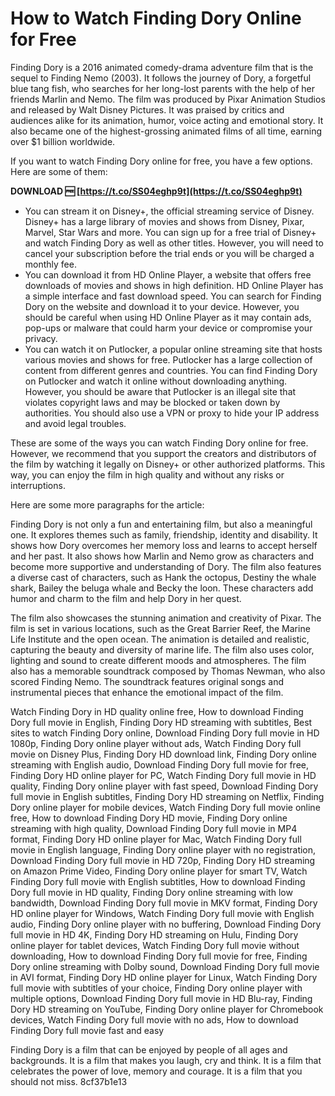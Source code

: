 
 
# How to Watch Finding Dory Online for Free
 
Finding Dory is a 2016 animated comedy-drama adventure film that is the sequel to Finding Nemo (2003). It follows the journey of Dory, a forgetful blue tang fish, who searches for her long-lost parents with the help of her friends Marlin and Nemo. The film was produced by Pixar Animation Studios and released by Walt Disney Pictures. It was praised by critics and audiences alike for its animation, humor, voice acting and emotional story. It also became one of the highest-grossing animated films of all time, earning over $1 billion worldwide.
 
If you want to watch Finding Dory online for free, you have a few options. Here are some of them:
 
**DOWNLOAD 🆓 [https://t.co/SS04eghp9t](https://t.co/SS04eghp9t)**


 
- You can stream it on Disney+, the official streaming service of Disney. Disney+ has a large library of movies and shows from Disney, Pixar, Marvel, Star Wars and more. You can sign up for a free trial of Disney+ and watch Finding Dory as well as other titles. However, you will need to cancel your subscription before the trial ends or you will be charged a monthly fee.
- You can download it from HD Online Player, a website that offers free downloads of movies and shows in high definition. HD Online Player has a simple interface and fast download speed. You can search for Finding Dory on the website and download it to your device. However, you should be careful when using HD Online Player as it may contain ads, pop-ups or malware that could harm your device or compromise your privacy.
- You can watch it on Putlocker, a popular online streaming site that hosts various movies and shows for free. Putlocker has a large collection of content from different genres and countries. You can find Finding Dory on Putlocker and watch it online without downloading anything. However, you should be aware that Putlocker is an illegal site that violates copyright laws and may be blocked or taken down by authorities. You should also use a VPN or proxy to hide your IP address and avoid legal troubles.

These are some of the ways you can watch Finding Dory online for free. However, we recommend that you support the creators and distributors of the film by watching it legally on Disney+ or other authorized platforms. This way, you can enjoy the film in high quality and without any risks or interruptions.

Here are some more paragraphs for the article:
 
Finding Dory is not only a fun and entertaining film, but also a meaningful one. It explores themes such as family, friendship, identity and disability. It shows how Dory overcomes her memory loss and learns to accept herself and her past. It also shows how Marlin and Nemo grow as characters and become more supportive and understanding of Dory. The film also features a diverse cast of characters, such as Hank the octopus, Destiny the whale shark, Bailey the beluga whale and Becky the loon. These characters add humor and charm to the film and help Dory in her quest.
 
The film also showcases the stunning animation and creativity of Pixar. The film is set in various locations, such as the Great Barrier Reef, the Marine Life Institute and the open ocean. The animation is detailed and realistic, capturing the beauty and diversity of marine life. The film also uses color, lighting and sound to create different moods and atmospheres. The film also has a memorable soundtrack composed by Thomas Newman, who also scored Finding Nemo. The soundtrack features original songs and instrumental pieces that enhance the emotional impact of the film.
 
Watch Finding Dory in HD quality online free,  How to download Finding Dory full movie in English,  Finding Dory HD streaming with subtitles,  Best sites to watch Finding Dory online,  Download Finding Dory full movie in HD 1080p,  Finding Dory online player without ads,  Watch Finding Dory full movie on Disney Plus,  Finding Dory HD download link,  Finding Dory online streaming with English audio,  Download Finding Dory full movie for free,  Finding Dory HD online player for PC,  Watch Finding Dory full movie in HD quality,  Finding Dory online player with fast speed,  Download Finding Dory full movie in English subtitles,  Finding Dory HD streaming on Netflix,  Finding Dory online player for mobile devices,  Watch Finding Dory full movie online free,  How to download Finding Dory HD movie,  Finding Dory online streaming with high quality,  Download Finding Dory full movie in MP4 format,  Finding Dory HD online player for Mac,  Watch Finding Dory full movie in English language,  Finding Dory online player with no registration,  Download Finding Dory full movie in HD 720p,  Finding Dory HD streaming on Amazon Prime Video,  Finding Dory online player for smart TV,  Watch Finding Dory full movie with English subtitles,  How to download Finding Dory full movie in HD quality,  Finding Dory online streaming with low bandwidth,  Download Finding Dory full movie in MKV format,  Finding Dory HD online player for Windows,  Watch Finding Dory full movie with English audio,  Finding Dory online player with no buffering,  Download Finding Dory full movie in HD 4K,  Finding Dory HD streaming on Hulu,  Finding Dory online player for tablet devices,  Watch Finding Dory full movie without downloading,  How to download Finding Dory full movie for free,  Finding Dory online streaming with Dolby sound,  Download Finding Dory full movie in AVI format,  Finding Dory HD online player for Linux,  Watch Finding Dory full movie with subtitles of your choice,  Finding Dory online player with multiple options,  Download Finding Dory full movie in HD Blu-ray,  Finding Dory HD streaming on YouTube,  Finding Dory online player for Chromebook devices,  Watch Finding Dory full movie with no ads,  How to download Finding Dory full movie fast and easy
 
Finding Dory is a film that can be enjoyed by people of all ages and backgrounds. It is a film that makes you laugh, cry and think. It is a film that celebrates the power of love, memory and courage. It is a film that you should not miss.
 8cf37b1e13
 

